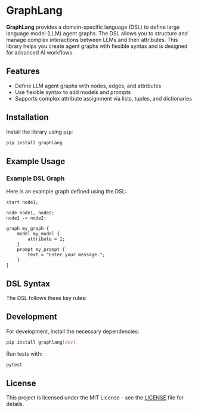 # GraphLang

**GraphLang** provides a domain-specific language (DSL) to define large language model (LLM) agent graphs. The DSL allows you to structure and manage complex interactions between LLMs and their attributes. This library helps you create agent graphs with flexible syntax and is designed for advanced AI workflows.

## Features

- Define LLM agent graphs with nodes, edges, and attributes
- Use flexible syntax to add models and prompts
- Supports complex attribute assignment via lists, tuples, and dictionaries

## Installation

Install the library using `pip`:

```bash
pip install graphlang
```

## Example Usage

### Example DSL Graph

Here is an example graph defined using the DSL:

```plaintext
start node1;

node node1, node2;
node1 -> node2;

graph my_graph {
    model my_model {
        attribute = 1;
    }
    prompt my_prompt {
        text = "Enter your message.";
    }
}
```

## DSL Syntax

The DSL follows these key rules:

## Development

For development, install the necessary dependencies:

```bash
pip install graphlang[dev]
```

Run tests with:

```bash
pytest
```

## License

This project is licensed under the MIT License - see the [LICENSE](LICENSE) file for details.

